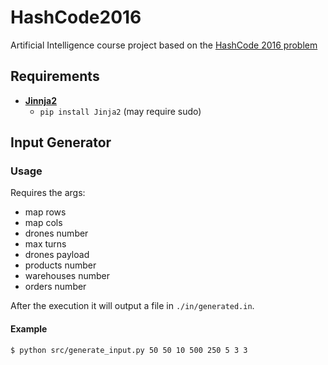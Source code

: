 # HashCode2016
Artificial Intelligence course project based on the [HashCode 2016 problem](https://hashcode.withgoogle.com/2016/tasks/hashcode2016_qualification_task.pdf)

## Requirements
- [**Jinnja2**](http://jinja.pocoo.org/)
  - `pip install Jinja2` (may require sudo)

## Input Generator

### Usage
Requires the args:
- map rows
- map cols
- drones number
- max turns
- drones payload
- products number
- warehouses number
- orders number


After the execution it will output a file in `./in/generated.in`.
#### Example
```
$ python src/generate_input.py 50 50 10 500 250 5 3 3
```